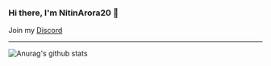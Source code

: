 ### Hi there, I'm NitinArora20 👋

Join my [Discord](https://discord.gg/XZeZS4q35h)

---
![Anurag's github stats](https://github-readme-stats.vercel.app/api?username=NitinArora20)
